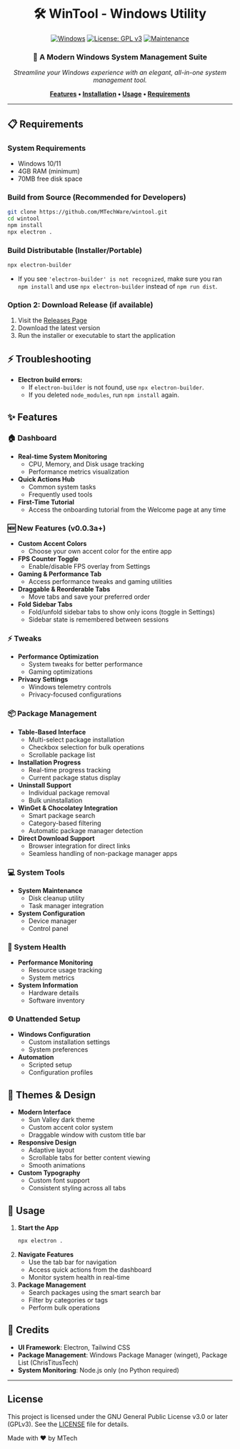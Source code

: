 <div align="center">

# 🛠️ WinTool - Windows Utility

[![Windows](https://img.shields.io/badge/Windows-10%2F11-0078D6?style=for-the-badge&logo=windows&logoColor=white)](https://www.microsoft.com/windows)
[![License: GPL v3](https://img.shields.io/badge/License-GPLv3-blue.svg?style=for-the-badge)](LICENSE)
[![Maintenance](https://img.shields.io/badge/Maintained%3F-yes-green.svg?style=for-the-badge)](https://github.com/MTechWare/wintool)

### 🎯 A Modern Windows System Management Suite

*Streamline your Windows experience with an elegant, all-in-one system management tool.*

**[Features](#-features) • [Installation](#-installation) • [Usage](#-usage) • [Requirements](#-requirements)**

</div>

---

## 📋 Requirements

### System Requirements
- Windows 10/11
- 4GB RAM (minimum)
- 70MB free disk space

### Build from Source (Recommended for Developers)
```bash
git clone https://github.com/MTechWare/wintool.git
cd wintool
npm install
npx electron .
```

### Build Distributable (Installer/Portable)
```bash
npx electron-builder
```
- If you see `'electron-builder' is not recognized`, make sure you ran `npm install` and use `npx electron-builder` instead of `npm run dist`.

### Option 2: Download Release (if available)
1. Visit the [Releases Page](https://github.com/MTechWare/wintool/releases)
2. Download the latest version
3. Run the installer or executable to start the application

## ⚡ Troubleshooting
- **Electron build errors:**
  - If `electron-builder` is not found, use `npx electron-builder`.
  - If you deleted `node_modules`, run `npm install` again.

## ✨ Features

### 🏠 Dashboard

- **Real-time System Monitoring**
  - CPU, Memory, and Disk usage tracking
  - Performance metrics visualization
- **Quick Actions Hub**
  - Common system tasks
  - Frequently used tools
- **First-Time Tutorial**
  - Access the onboarding tutorial from the Welcome page at any time

### 🆕 New Features (v0.0.3a+)

- **Custom Accent Colors**
  - Choose your own accent color for the entire app
- **FPS Counter Toggle**
  - Enable/disable FPS overlay from Settings
- **Gaming & Performance Tab**
  - Access performance tweaks and gaming utilities
- **Draggable & Reorderable Tabs**
  - Move tabs and save your preferred order
- **Fold Sidebar Tabs**
  - Fold/unfold sidebar tabs to show only icons (toggle in Settings)
  - Sidebar state is remembered between sessions

### ⚡ Tweaks

- **Performance Optimization**
  - System tweaks for better performance
  - Gaming optimizations
- **Privacy Settings**
  - Windows telemetry controls
  - Privacy-focused configurations

### 📦 Package Management

- **Table-Based Interface**
  - Multi-select package installation
  - Checkbox selection for bulk operations
  - Scrollable package list
- **Installation Progress**
  - Real-time progress tracking
  - Current package status display
- **Uninstall Support**
  - Individual package removal
  - Bulk uninstallation
- **WinGet & Chocolatey Integration**
  - Smart package search
  - Category-based filtering
  - Automatic package manager detection
- **Direct Download Support**
  - Browser integration for direct links
  - Seamless handling of non-package manager apps

### 💻 System Tools

- **System Maintenance**
  - Disk cleanup utility
  - Task manager integration
- **System Configuration**
  - Device manager
  - Control panel

### 🔧 System Health

- **Performance Monitoring**
  - Resource usage tracking
  - System metrics
- **System Information**
  - Hardware details
  - Software inventory

### ⚙️ Unattended Setup

- **Windows Configuration**
  - Custom installation settings
  - System preferences
- **Automation**
  - Scripted setup
  - Configuration profiles

## 🎨 Themes & Design

- **Modern Interface**
  - Sun Valley dark theme
  - Custom accent color system
  - Draggable window with custom title bar
- **Responsive Design**
  - Adaptive layout
  - Scrollable tabs for better content viewing
  - Smooth animations
- **Custom Typography**
  - Custom font support
  - Consistent styling across all tabs

## 🎯 Usage

1. **Start the App**
   ```bash
   npx electron .
   ```
2. **Navigate Features**
   - Use the tab bar for navigation
   - Access quick actions from the dashboard
   - Monitor system health in real-time
3. **Package Management**
   - Search packages using the smart search bar
   - Filter by categories or tags
   - Perform bulk operations

## 🤝 Credits

- **UI Framework**: Electron, Tailwind CSS
- **Package Management**: Windows Package Manager (winget), Package List (ChrisTitusTech)
- **System Monitoring**: Node.js only (no Python required)

---

## License

This project is licensed under the GNU General Public License v3.0 or later (GPLv3).
See the [LICENSE](./LICENSE) file for details.

Made with ❤️ by MTech
